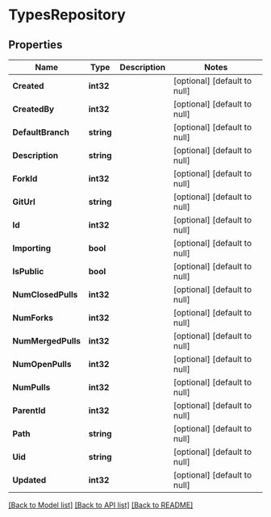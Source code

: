 # TypesRepository

## Properties
Name | Type | Description | Notes
------------ | ------------- | ------------- | -------------
**Created** | **int32** |  | [optional] [default to null]
**CreatedBy** | **int32** |  | [optional] [default to null]
**DefaultBranch** | **string** |  | [optional] [default to null]
**Description** | **string** |  | [optional] [default to null]
**ForkId** | **int32** |  | [optional] [default to null]
**GitUrl** | **string** |  | [optional] [default to null]
**Id** | **int32** |  | [optional] [default to null]
**Importing** | **bool** |  | [optional] [default to null]
**IsPublic** | **bool** |  | [optional] [default to null]
**NumClosedPulls** | **int32** |  | [optional] [default to null]
**NumForks** | **int32** |  | [optional] [default to null]
**NumMergedPulls** | **int32** |  | [optional] [default to null]
**NumOpenPulls** | **int32** |  | [optional] [default to null]
**NumPulls** | **int32** |  | [optional] [default to null]
**ParentId** | **int32** |  | [optional] [default to null]
**Path** | **string** |  | [optional] [default to null]
**Uid** | **string** |  | [optional] [default to null]
**Updated** | **int32** |  | [optional] [default to null]

[[Back to Model list]](../README.md#documentation-for-models) [[Back to API list]](../README.md#documentation-for-api-endpoints) [[Back to README]](../README.md)

